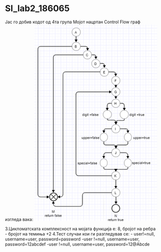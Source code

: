 # SI_lab2_186065

Јас го добив кодот од 4та група
Мојот нацртан Control Flow граф изгледа вака:
![alt text](https://github.com/dareeco/SI_lab2_186065/blob/master/Control%20Flow%20Diagram.png?raw=true)


3.Цикломатската комплексност на мојата функција е: 8, бројот на ребра - бројот на темиња +2
4.Тест случаи кои ги разгледував се:
	- user!=null, username=user, password=password
	-user !=null, username=user, password=12abcdef
	-user !=null, username=user, password=12@Abcde
